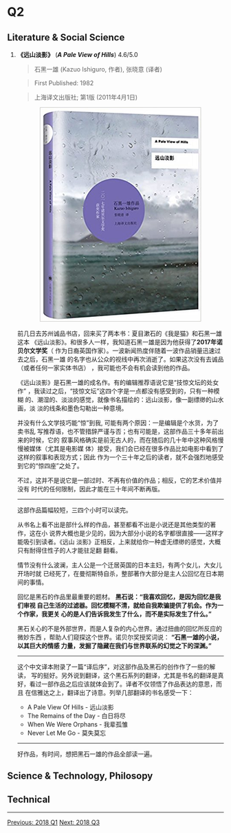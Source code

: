 # Q2

## Literature & Social Science

1. **《远山淡影》** (***A Pale View of Hills***) 4.6/5.0

    > 石黑一雄 (Kazuo Ishiguro, 作者), 张晓意 (译者)

    > First Published: 1982

    > 上海译文出版社; 第1版 (2011年4月1日)

    <p align="center"><img src="images/a_pale_view_of_hills.jpg"></p>


    前几日去苏州诚品书店，回来买了两本书：夏目漱石的《我是猫》和石黑一雄这本
    《远山淡影》。和很多人一样，我知道石黑一雄是因为他获得了**2017年诺贝尔文学奖**（
    作为日裔英国作家）。一波新闻热度伴随着一波作品销量迅速过去之后，石黑一雄
    的名字也从公众的视线中再次消逝了。如果这次没有去诚品（或者任何一家实体书店）
    ，我可能也不会有机会读到他的作品。

    《远山淡影》是石黑一雄的成名作。有的编辑推荐语说它是“技惊文坛的处女作”
    ，我读过之后，“技惊文坛”这四个字是一点都没有感受到的，只有一种模糊
    的、潮湿的、淡淡的感觉，就像书名描绘的：远山淡影，像一副缥缈的山水画，淡
    淡的线条和墨色勾勒出一种意境。

    并没有什么文学技巧能“惊”到我, 可能有两个原因：一是编辑是个水货，为了卖书乱
    写推荐语，也不管措辞严谨与否；也有可能是，这部作品三十多年前出来的时候，它的
    叙事风格确实是前无古人的，而在随后的几十年中这种风格慢慢被媒体（尤其是电影媒
    体）接受，我们会已经在很多作品比如电影中看到了这样的叙事和表现方式；因此
    作为一个三十年之后的读者，就不会强烈地感受到它的“惊四座”之处了。

    不过，这并不是说它是一部过时、不再有价值的作品；相反，它的艺术价值并没有
    时代的任何限制，因此才能在三十年间不断再版。

    ----

    这部作品篇幅较短，三四个小时可以读完。

    从书名上看不出是部什么样的作品，甚至都看不出是小说还是其他类型的著作，这在小
    说界大概也是少见的，因为大部分小说的名字都很直接——这样才能吸引到读者。《远山
    淡影》正相反，上来就给你一种虚无缥缈的感觉，大概只有耐得住性子的人才能驻足翻
    翻看。

    情节没有什么波澜，主人公是一个迁居英国的日本主妇，有两个女儿，大女儿开场时就
    已经死了，在曼彻斯特自杀，整部著作大部分是主人公回忆在日本期间的事情。

    回忆是黑石的作品里最重要的题材。 **黑石说：“我喜欢回忆，是因为回忆是我们审视
    自己生活的过滤器。回忆模糊不清，就给自我欺骗提供了机会。作为一个作家，我更关
    心的是人们告诉我发生了什么，而不是实际发生了什么。”**

    黑石关心的不是外部世界，而是人复杂的内心世界。通过扭曲的回忆所反应的微妙东西
    ，帮助人们窥探这个世界。诺贝尔奖授奖词说： **“石黑一雄的小说，以其巨大的情感
    力量，发掘了隐藏在我们与世界联系的幻觉之下的深渊。”**

    ----

    这个中文译本附录了一篇“译后序”，对这部作品及黑石的创作作了一些的解读，
    写的挺好。另外说到翻译，这个黑石系列的翻译，尤其是书名的翻译是真
    好，看过一部作品之后应该就体会到了。译者不仅领悟了作品表达的意思，而且
    在信雅达之上，翻译出了诗意。列举几部翻译的书名感受一下：

    * A Pale View Of Hills - 远山淡影
    * The Remains of the Day - 白日将尽
    * When We Were Orphans - 我辈孤雏
    * Never Let Me Go - 莫失莫忘

    ----

    好作品，有时间，想把黑石一雄的作品全部读一遍。


## Science & Technology, Philosopy


## Technical


------------------------------------------------------
  [Previous: 2018 Q1](2018_Q1.md)          [Next: 2018 Q3](2018_Q3.md)
